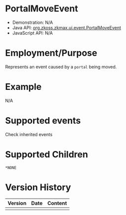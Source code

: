 

# PortalMoveEvent

- Demonstration: N/A
- Java API: [org.zkoss.zkmax.ui.event.PortalMoveEvent](https://www.zkoss.org/javadoc/latest/zk/org/zkoss/zkmax/ui/event/PortalMoveEvent.html)
- JavaScript API: N/A

# Employment/Purpose

Represents an event caused by a `portal` being moved.

# Example

N/A

# Supported events

Check inherited events

# Supported Children

`*NONE`



# Version History

| Version | Date | Content |
|---------|------|---------|
|         |      |         |


